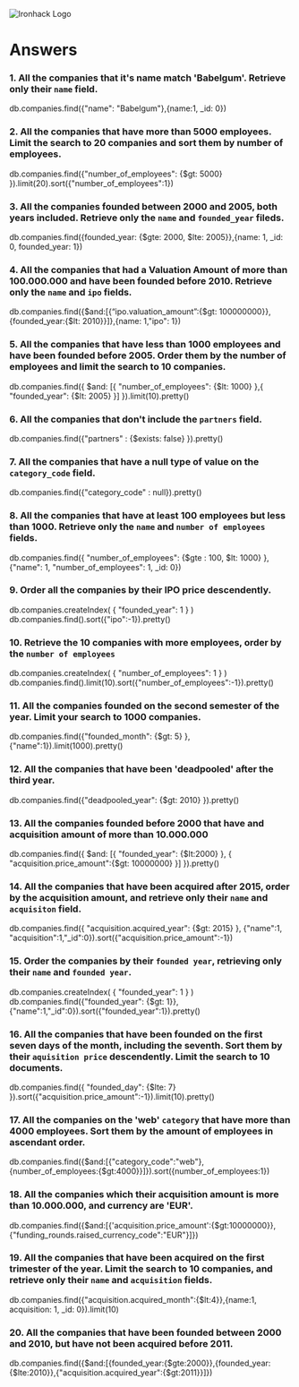 ![Ironhack Logo](https://i.imgur.com/1QgrNNw.png)

# Answers

### 1. All the companies that it's name match 'Babelgum'. Retrieve only their `name` field.

db.companies.find({"name": "Babelgum"},{name:1, _id: 0})

### 2. All the companies that have more than 5000 employees. Limit the search to 20 companies and sort them by **number of employees**.

db.companies.find({"number_of_employees": {$gt: 5000} }).limit(20).sort({"number_of_employees":1})

### 3. All the companies founded between 2000 and 2005, both years included. Retrieve only the `name` and `founded_year` fileds.

db.companies.find({founded_year: {$gte: 2000, $lte: 2005}},{name: 1, _id: 0, founded_year: 1})

### 4. All the companies that had a Valuation Amount of more than 100.000.000 and have been founded before 2010. Retrieve only the `name` and `ipo` fields.

db.companies.find({$and:[{“ipo.valuation_amount”:{$gt: 100000000}},{founded_year:{$lt: 2010}}]},{name: 1,"ipo": 1})

### 5. All the companies that have less than 1000 employees and have been founded before 2005. Order them by the number of employees and limit the search to 10 companies.

db.companies.find({ $and: [{ "number_of_employees": {$lt: 1000} },{ "founded_year": {$lt: 2005} }] }).limit(10).pretty()

### 6. All the companies that don't include the `partners` field.

db.companies.find({"partners" : {$exists: false} }).pretty()

### 7. All the companies that have a null type of value on the `category_code` field.

db.companies.find({"category_code" : null}).pretty()

### 8. All the companies that have at least 100 employees but less than 1000. Retrieve only the `name` and `number of employees` fields.

db.companies.find({ "number_of_employees": {$gte : 100, $lt: 1000} }, {"name": 1, "number_of_employees": 1, _id: 0})

### 9. Order all the companies by their IPO price descendently.

db.companies.createIndex( { "founded_year": 1 } )
db.companies.find().sort({"ipo":-1}).pretty()

### 10. Retrieve the 10 companies with more employees, order by the `number of employees`

db.companies.createIndex( { "number_of_employees": 1 } )
db.companies.find().limit(10).sort({"number_of_employees":-1}).pretty()

### 11. All the companies founded on the second semester of the year. Limit your search to 1000 companies.

db.companies.find({"founded_month": {$gt: 5} }, {"name":1}).limit(1000).pretty()

### 12. All the companies that have been 'deadpooled' after the third year.

db.companies.find({"deadpooled_year": {$gt: 2010} }).pretty()

### 13. All the companies founded before 2000 that have and acquisition amount of more than 10.000.000

db.companies.find({ $and: [{ "founded_year": {$lt:2000} }, { "acquisition.price_amount":{$gt: 10000000} }] }).pretty()

### 14. All the companies that have been acquired after 2015, order by the acquisition amount, and retrieve only their `name` and `acquisiton` field.

db.companies.find({ "acquisition.acquired_year": {$gt: 2015} }, {"name":1, "acquisition":1,"_id":0}).sort({"acquisition.price_amount":-1})

### 15. Order the companies by their `founded year`, retrieving only their `name` and `founded year`.

db.companies.createIndex( { "founded_year": 1 } )
db.companies.find({"founded_year": {$gt: 1}}, {"name":1,"_id":0}).sort({"founded_year":1}).pretty()

### 16. All the companies that have been founded on the first seven days of the month, including the seventh. Sort them by their `aquisition price` descendently. Limit the search to 10 documents.

db.companies.find({ "founded_day": {$lte: 7} }).sort({"acquisition.price_amount":-1}).limit(10).pretty()

### 17. All the companies on the 'web' `category` that have more than 4000 employees. Sort them by the amount of employees in ascendant order.

db.companies.find({$and:[{"category_code":"web"},{number_of_employees:{$gt:4000}}]}).sort({number_of_employees:1})

### 18. All the companies which their acquisition amount is more than 10.000.000, and currency are 'EUR'.

db.companies.find({$and:[{'acquisition.price_amount':{$gt:10000000}},{"funding_rounds.raised_currency_code":"EUR"}]})

### 19. All the companies that have been acquired on the first trimester of the year. Limit the search to 10 companies, and retrieve only their `name` and `acquisition` fields.

db.companies.find({"acquisition.acquired_month":{$lt:4}},{name:1, acquisition: 1, _id: 0}).limit(10)

### 20. All the companies that have been founded between 2000 and 2010, but have not been acquired before 2011.

db.companies.find({$and:[{founded_year:{$gte:2000}},{founded_year:{$lte:2010}},{"acquisition.acquired_year":{$gt:2011}}]})

